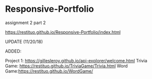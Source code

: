 # Responsive-Portfolio
assignment 2 part 2

https://restituo.github.io/Responsive-Portfolio/index.html

UPDATE (11/20/18)

ADDED:

Project 1: https://gillesleroy.github.io/api-explorer/welcome.html
Trivia Game: https://restituo.github.io/TriviaGame/Trivia.html
Word Game:https://restituo.github.io/WordGame/
